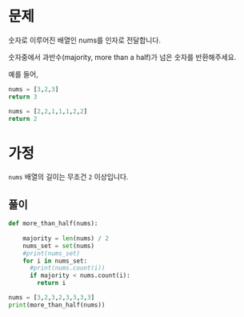 # 문제

숫자로 이루어진 배열인 nums를 인자로 전달합니다.

숫자중에서 과반수(majority, more than a half)가 넘은 숫자를 반환해주세요. 

예를 들어, 
```python
nums = [3,2,3]
return 3

nums = [2,2,1,1,1,2,2]
return 2
```

# 가정
`nums` 배열의 길이는 무조건 `2` 이상입니다.
## 풀이
```python
def more_than_half(nums):
   
    majority = len(nums) / 2 
    nums_set = set(nums)
    #print(nums_set)
    for i in nums_set:
      #print(nums.count(i))
      if majority < nums.count(i):
        return i

nums = [3,2,3,2,3,3,3,3]
print(more_than_half(nums))
  
```
